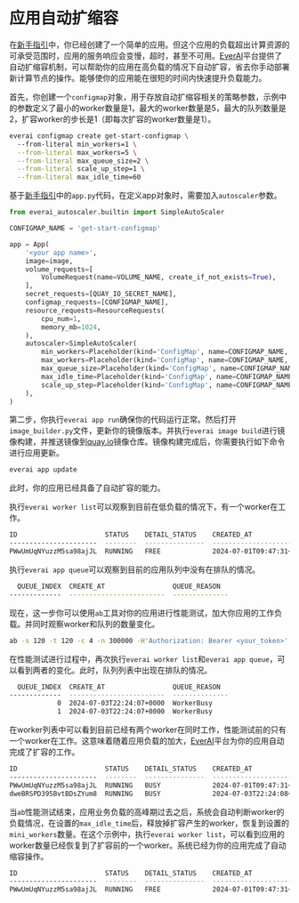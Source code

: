 # 应用自动扩缩容

在[新手指引](https://expvent.com/documentation/zh-cn/docs/)中，你已经创建了一个简单的应用。但这个应用的负载超出计算资源的可承受范围时，应用的服务响应会变慢，超时，甚至不可用。[EverAI](https://everai.expvent.com)平台提供了自动扩缩容机制，可以帮助你的应用在高负载的情况下自动扩容，省去你手动部署新计算节点的操作。能够使你的应用能在很短的时间内快速提升负载能力。  

首先，你创建一个`configmap`对象，用于存放自动扩缩容相关的策略参数，示例中的参数定义了最小的worker数量是1，最大的worker数量是5，最大的队列数量是2，扩容worker的步长是1（即每次扩容的worker数量是1）。  
  
```bash
everai configmap create get-start-configmap \ 
  --from-literal min_workers=1 \
  --from-literal max_workers=5 \
  --from-literal max_queue_size=2 \
  --from-literal scale_up_step=1 \
  --from-literal max_idle_time=60
```
基于[新手指引](https://expvent.com/documentation/zh-cn/docs/)中的`app.py`代码，在定义app对象时，需要加入`autoscaler`参数。  
```python
from everai_autoscaler.builtin import SimpleAutoScaler

CONFIGMAP_NAME = 'get-start-configmap'

app = App(
    '<your app name>',
    image=image,
    volume_requests=[
        VolumeRequest(name=VOLUME_NAME, create_if_not_exists=True),
    ],
    secret_requests=[QUAY_IO_SECRET_NAME],
    configmap_requests=[CONFIGMAP_NAME],
    resource_requests=ResourceRequests(
        cpu_num=1,
        memory_mb=1024,
    ),
    autoscaler=SimpleAutoScaler(
        min_workers=Placeholder(kind='ConfigMap', name=CONFIGMAP_NAME, key='min_workers'),
        max_workers=Placeholder(kind='ConfigMap', name=CONFIGMAP_NAME, key='max_workers'),
        max_queue_size=Placeholder(kind='ConfigMap', name=CONFIGMAP_NAME, key='max_queue_size'),
        max_idle_time=Placeholder(kind='ConfigMap', name=CONFIGMAP_NAME, key='max_idle_time'),
        scale_up_step=Placeholder(kind='ConfigMap', name=CONFIGMAP_NAME, key='scale_up_step'),
    ),
)
```

第二步，你执行`everai app run`确保你的代码运行正常。然后打开`image_builder.py`文件，更新你的镜像版本。并执行`everai image build`进行镜像构建，并推送镜像到[quay.io](https://quay.io/)镜像仓库。镜像构建完成后，你需要执行如下命令进行应用更新。  
```bash
everai app update
```

此时，你的应用已经具备了自动扩容的能力。  

执行`everai worker list`可以观察到目前在低负载的情况下，有一个worker在工作。
```bash
ID                      STATUS    DETAIL_STATUS    CREATED_AT                DELETED_AT
----------------------  --------  ---------------  ------------------------  ------------
PWwUmUqNYuzzM5sa98ajJL  RUNNING   FREE             2024-07-01T09:47:31+0000
```
执行`everai app queue`可以观察到目前的应用队列中没有在排队的情况。
```bash
  QUEUE_INDEX  CREATE_AT                 QUEUE_REASON
-------------  ------------------------  --------------
```

现在，这一步你可以使用`ab`工具对你的应用进行性能测试，加大你应用的工作负载。并同时观察worker和队列的数量变化。
```bash
ab -s 120 -t 120 -c 4 -n 300000 -H'Authorization: Bearer <your_token>' https://everai.expvent.com/api/routes/v1/<your namespace>/<your app name>/sse
```

在性能测试进行过程中，再次执行`everai worker list`和`everai app queue`，可以看到两者的变化。此时，队列列表中出现在排队的情况。
```bash
  QUEUE_INDEX  CREATE_AT                 QUEUE_REASON
-------------  ------------------------  --------------
            0  2024-07-03T22:24:07+0000  WorkerBusy
            1  2024-07-03T22:24:07+0000  WorkerBusy
```
在worker列表中可以看到目前已经有两个worker在同时工作，性能测试前的只有一个worker在工作。这意味着随着应用负载的加大，[EverAI](https://everai.expvent.com)平台为你的应用自动完成了扩容的工作。  
```bash
ID                      STATUS    DETAIL_STATUS    CREATED_AT                DELETED_AT
----------------------  --------  ---------------  ------------------------  ------------
PWwUmUqNYuzzM5sa98ajJL  RUNNING   BUSY             2024-07-01T09:47:31+0000
dweBRSPD395BvtBDsZYum8  RUNNING   BUSY             2024-07-03T22:24:08+0000
```

当`ab`性能测试结束，应用业务负载的高峰期过去之后，系统会自动判断worker的负载情况，在设置的`max_idle_time`后，释放掉扩容产生的worker，恢复到设置的`mini_workers`数量。在这个示例中，执行`everai worker list`，可以看到应用的worker数量已经恢复到了扩容前的一个worker。系统已经为你的应用完成了自动缩容操作。 
```bash
ID                      STATUS    DETAIL_STATUS    CREATED_AT                DELETED_AT
----------------------  --------  ---------------  ------------------------  ------------
PWwUmUqNYuzzM5sa98ajJL  RUNNING   FREE             2024-07-01T09:47:31+0000
```

